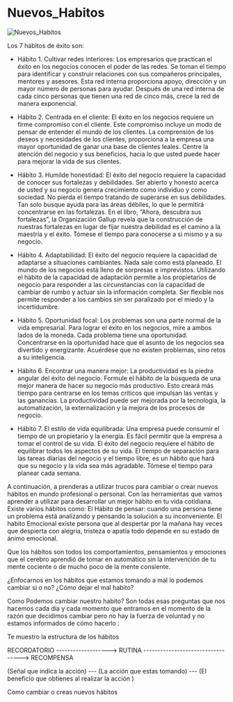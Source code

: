 # Nuevos_Habitos

![Nuevos_Habitos](https://lh4.googleusercontent.com/--onvmngwPcE/T0eUkrZmJmI/AAAAAAAACCY/YM0wMPPt3ho/s800/7-habitos-para-el-exito-empresarial.jpg)

 Los 7 hábitos de éxito son:

* Hábito 1. Cultivar redes interiores: Los empresarios que practican el éxito en los negocios conocen el poder de las redes. Se toman el tiempo para identificar y construir relaciones con sus compañeros principales, mentores y asesores. Esta red interna proporciona apoyo, dirección y un mayor número de personas para ayudar. Después de una red interna de cada cinco personas que tienen una red de cinco más, crece la red de manera exponencial.

* Hábito 2. Centrada en el cliente: El éxito en los negocios requiere un firme compromiso con el cliente. Este compromiso incluye un modo de pensar de entender el mundo de los clientes. La comprensión de los deseos y necesidades de los clientes, proporciona a la empresa una mayor oportunidad de ganar una base de clientes leales. Centre la atención del negocio y sus beneficios, hacia lo que usted puede hacer para mejorar la vida de sus clientes.

* Hábito 3. Humilde honestidad: El éxito del negocio requiere la capacidad de conocer sus fortalezas y debilidades. Ser abierto y honesto acerca de usted y su negocio genera crecimiento como individuo y como sociedad. No pierda el tiempo tratando de superarse en sus debilidades. Tan solo busque ayuda para las áreas débiles, lo que le permitirá concentrarse en las fortalezas. En el libro, “Ahora, descubra sus fortalezas”, la Organización Gallup revela que la construcción de nuestras fortalezas en lugar de fijar nuestra debilidad es el camino a la maestría y el éxito. Tómese el tiempo para conocerse a si mismo y a su negocio.

* Hábito 4. Adaptabilidad: El éxito del negocio requiere la capacidad de adaptarse a situaciones cambiantes. Nada sale como está planeado. El mundo de los negocios está lleno de sorpresas e imprevistos. Utilizando el hábito de la capacidad de adaptación permite a los propietarios de negocio para responder a las circunstancias con la capacidad de cambiar de rumbo y actuar sin la información completa. Ser flexible nos permite responder a los cambios sin ser paralizado por el miedo y la incertidumbre.

* Hábito 5. Oportunidad focal: Los problemas son una parte normal de la vida empresarial. Para lograr el éxito en los negocios, mire a ambos lados de la moneda. Cada problema tiene una oportunidad. Concentrarse en la oportunidad hace que el asunto de los negocios sea divertido y energizante. Acuérdese que no existen problemas, sino retos a su inteligencia.

* Hábito 6. Encontrar una manera mejor: La productividad es la piedra angular del éxito del negocio. Formule el hábito de la búsqueda de una mejor manera de hacer su negocio más productivo. Esto creará más tiempo para centrarse en los temas críticos que impulsan las ventas y las ganancias. La productividad puede ser mejorada por la tecnología, la automatización, la externalización y la mejora de los procesos de negocio.

* Hábito 7. El estilo de vida equilibrada: Una empresa puede consumir el tiempo de un propietario y la energía. Es fácil permitir que la empresa a tomar el control de su vida. El éxito del negocio requiere el hábito de equilibrar todos los aspectos de su vida. El tiempo de separación para las tareas diarias del negocio y el tiempo libre, es un hábito que hará que su negocio y la vida sea más agradable. Tómese el tiempo para planear cada semana.

A continuación, a prenderas a utilizar trucos para cambiar o crear nuevos hábitos en mundo profesional o personal. Con las herramientas que vamos aprender a utilizar para desarrollar un mejor hábito en tu vida cotidiana. Existe varios hábitos como: El Hábito de pensar: cuando una persona tiene un problema está analizando y pensando la solución a su inconveniente. El habito Emocional existe persona que al despertar por la mañana hay veces que despierta con alegría, tristeza o apatía todo depende en su estado de ánimo emocional.

Que los hábitos son todos los comportamientos, pensamientos y emociones que el cerebro aprendió de tomar en automático sin la intervención de tu mente cociente o de mucho poco de la mente consiente.

¿Enfocarnos en los hábitos que estamos tomando a mal lo podemos cambiar si o no? ¿Cómo dejar el mal habito?

Como Podemos cambiar nuestro habito? Son todas esas preguntas que nos hacemos cada día y cada momento que entramos en el momento de la razón que decidimos cambiar pero no hay la fuerza de voluntad y no estamos informados de cómo hacerlo :

Te muestro la estructura de los hábitos

RECORDATORIO -------------------> RUTINA ----------------------------------> RECOMPENSA

(Señal que indica la acción) --- (La acción que estas tomando) --- (El beneficio que obtienes al realizar la acción )

Como cambiar o creas nuevos hábitos



